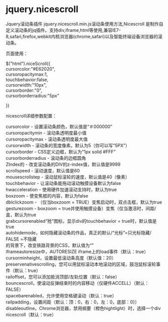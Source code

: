 # jquery.nicescroll
Jquery滚动条插件
jquery.nicescroll.min.js滚动条使用方法,Nicescroll 是制作自定义滚动条的jq插件。支持div,iframe,html等使用,兼容IE7-8,safari,firefox,webkit内核浏览器(chrome,safari)以及智能终端设备浏览器的滚动条。

页面使用：

$("html").niceScroll({ <br>
	cursorcolor:"#E62020", <br>
	cursoropacitymax:1, <br>
	touchbehavior:false, <br>
	cursorwidth:"10px", <br>
	cursorborder:"0", <br>
	cursorborderradius:"5px"<br>

})

nicescroll详细参数配置：

cursorcolor - 设置滚动条颜色，默认值是“＃000000”<br>
cursoropacitymin - 滚动条透明度最小值<br>
cursoropacitymax - 滚动条透明度最大值<br>
cursorwidth - 滚动条的宽度像素，默认为5（你可以写“5PX”）<br>
cursorborder - CSS定义边框，默认为“1px solid #FFF”<br>
cursorborderradius - 滚动条的边框圆角<br>
ZIndex的 - 改变滚动条的DIV的z-index值，默认值是9999<br>
scrollspeed - 滚动速度，默认值是60<br>
mousescrollstep - 滚动鼠标滚轮的速度，默认值是40（像素）<br>
touchbehavior - 让滚动条能拖动滚动触摸设备默认为false<br>
hwacceleration - 使用硬件加速滚动支持时，默认为true<br>
boxzoom - 使变焦框的内容，默认为false<br>
dblclickzoom - （仅当boxzoom = TRUE）变焦启动时，双点击框，默认为true<br>
gesturezoom - boxzoom = true并使用触摸设备）变焦（仅当激活时，间距/盒，默认为true<br>
grabcursorenabled“抢”图标，显示div的touchbehavior = true时，默认值是true<br>
autohidemode，如何隐藏滚动条的作品，真正的默认/“光标”=只光标隐藏/ FALSE =不隐藏<br>
的背景下，改变铁路背景的CSS，默认值为“”<br>
iframeautoresize中，AUTORESIZE iframe上的load事件（默认：true）<br>
cursorminheight，设置最低滚动条高度（默认值：20）<br>
preservenativescrolling，您可以用鼠标滚动本地滚动的区域，鼓泡鼠标滚轮事件（默认：true）<br>
railoffset，您可以添加抵消顶部/左轨位置（默认：false）<br>
bouncescroll，使滚动反弹结束时的内容移动（仅硬件ACCELL）（默认：FALSE）<br>
spacebarenabled，允许使用空格键滚动（默认：true）<br>
railpadding，设置间距（默认：顶：0，右：0，左：0，底部：0}）<br>
disableoutline，Chrome浏览器，禁用纲要（橙色hightlight）时，选择一个div nicescroll（默认：true）<br>
